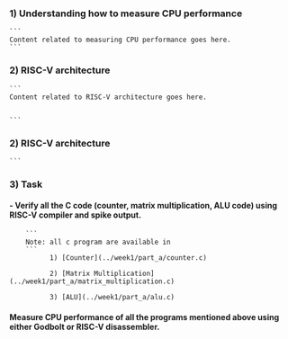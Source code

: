 ### 1) Understanding how to measure CPU performance
    ```
    Content related to measuring CPU performance goes here.
    ```
  

### 2) RISC-V architecture
    ```
    Content related to RISC-V architecture goes here.

  
    ```
 ### 2) RISC-V architecture
    ```
 ### 3) Task
    
####   - Verify all the C code (counter, matrix multiplication, ALU code) using RISC-V compiler and spike output.
        ```
        Note: all c program are available in 
        ```
              1) [Counter](../week1/part_a/counter.c)
      
              2) [Matrix Multiplication](../week1/part_a/matrix_multiplication.c)
      
              3) [ALU](../week1/part_a/alu.c)
     
####  Measure CPU performance of all the programs mentioned above using either Godbolt or RISC-V disassembler.
 

